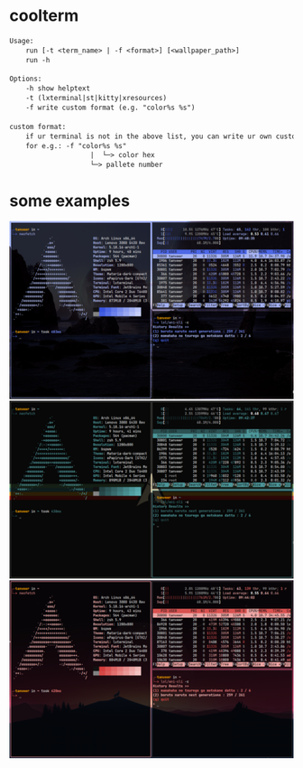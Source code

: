 # coolterm

```txt
Usage:
    run [-t <term_name> | -f <format>] [<wallpaper_path>]
    run -h

Options:
    -h show helptext
    -t (lxterminal|st|kitty|xresources)
    -f write custom format (e.g. "color%s %s")

custom format:
    if ur terminal is not in the above list, you can write ur own custom format to generate color pallete
    for e.g.: -f "color%s %s"
    		    	|  └─> color hex
    		    	└─> pallete number
```

# some examples

<img src="./pic1.png">
<img src="./pic2.png">
<img src="./pic3.png">
